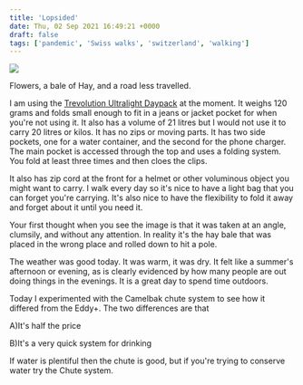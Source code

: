 ```yaml
---
title: 'Lopsided'
date: Thu, 02 Sep 2021 16:49:21 +0000
draft: false
tags: ['pandemic', 'Swiss walks', 'switzerland', 'walking']
---
```


[![](https://www.main-vision.com/richard/blog/wp-content/uploads/2021/09/img_7776-768x1024.jpg)](https://www.main-vision.com/richard/blog/wp-content/uploads/2021/09/img_7776-scaled.jpg)

Flowers, a bale of Hay, and a road less travelled.

I am using the [Trevolution Ultralight Daypack](https://www.sportxx.ch/de/p/491275600000/trevolution-ultralight-daypack) at the moment. It weighs 120 grams and folds small enough to fit in a jeans or jacket pocket for when you're not using it. It also has a volume of 21 litres but I would not use it to carry 20 litres or kilos. It has no zips or moving parts. It has two side pockets, one for a water container, and the second for the phone charger. The main pocket is accessed through the top and uses a folding system. You fold at least three times and then cloes the clips.

It also has zip cord at the front for a helmet or other voluminous object you might want to carry. I walk every day so it's nice to have a light bag that you can forget you're carrying. It's also nice to have the flexibility to fold it away and forget about it until you need it.

Your first thought when you see the image is that it was taken at an angle, clumsily, and without any attention. In reality it's the hay bale that was placed in the wrong place and rolled down to hit a pole.

The weather was good today. It was warm, it was dry. It felt like a summer's afternoon or evening, as is clearly evidenced by how many people are out doing things in the evenings. It is a great day to spend time outdoors.

Today I experimented with the Camelbak chute system to see how it differed from the Eddy+. The two differences are that

A)It's half the price

B)It's a very quick system for drinking

If water is plentiful then the chute is good, but if you're trying to conserve water try the Chute system.